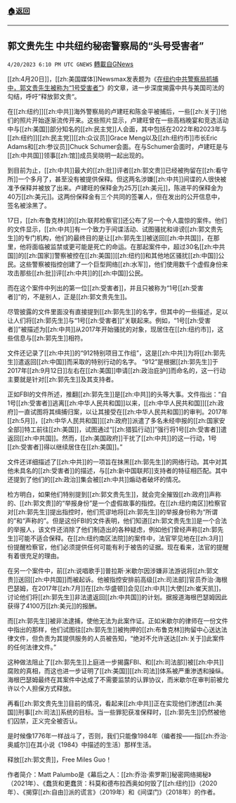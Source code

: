 ###  [:house:返回](README.md)
---


## 郭文贵先生 中共纽约秘密警察局的“头号受害者”
`4/20/2023 6:10 PM UTC GNEWS` [轉載自GNews](https://gnews.org/articles/1242614)

 [[zh:4月20日]]，[[zh:美国媒体]]Newsmax发表题为《[在纽约中共警察局抓捕中，郭文贵先生被称为“1号受害者”](https://www.newsmax.com/specials-readmore/freemilesguo-china-lawsuit/2023/04/20/id/1116914/)》的文章，进一步深度揭露中共与美国司法的勾结，呼吁”释放郭文贵“。

在[[zh:纽约]][[zh:中共]]海外警察局的卢建旺和陈金平被捕后，一些[[zh:关于]]他们的照片开始逐渐流传开来。这些照片显示，卢建旺曾在一些高档晚宴和竞选活动中与[[zh:美国]]部分知名的[[zh:民主党]]人会面，其中包括在2022年和2023年与[[zh:纽约]][[zh:民主党]][[zh:众议员]]Grace Meng以及[[zh:纽约市]]市长Eric Adams和[[zh:参议员]]Chuck Schumer会面。在与Schumer会面时，卢建旺是与[[zh:中共国]]领事[[zh:馆]]成员吴晓明一起出现的。

到目前为止，[[zh:中共]]最大的[[zh:批]]评者[[zh:郭文贵]]已经被拘留在[[zh:看守所]]一个多月了，甚至没有被提供保释。但这两名涉嫌[[zh:中共]]间谍的人很快被准予保释并被放了出来。卢建旺的保释金为25万[[zh:美元]]，陈进平的保释金为40万[[zh:美元]]。这两份保释金有三个共同的签署人，但在发出的公开信息中，签名被涂黑了。

17日，[[zh:布鲁克林]]的[[zh:联邦检察官]]还公布了另一个令人震惊的案件。他们的文件显示，[[zh:中共]]有一个致力于间谍活动、试图骚扰和诽谤[[zh:郭文贵先生]]的专门机构，他们的最终目的是让[[zh:郭先生]]被送回[[zh:中共国]]，在那里，他将面临被监禁或更可能是死亡的命运。在那起案件中，超过30名[[zh:中共国]]的[[zh:国家]]警察被控在[[zh:美国]][[zh:纽约]]和其他地区骚扰[[zh:中国]]公民。这些警察被指控创建了一个巨型网络[[zh:水军]]，他们使用数千个虚假身份来攻击那些[[zh:批]]评[[zh:中共]]的[[zh:中国]]公民。

而在这个案件中列出的第一位[[zh:受害者]]，并且只被称为“1号[[zh:受害者]]”的，不是别人，正是[[zh:郭文贵先生]]。

尽管披露的文件里面没有直接提到[[zh:郭先生]]的名字，但其中的一些描述，足以让人们将[[zh:郭先生]]与“1号[[zh:受害者]]”关联起来。例如，“1号[[zh:受害者]]”被描述为[[zh:中共]]从2017年开始骚扰的对象，现居住在[[zh:纽约市]]，这些信息与[[zh:郭先生]]相符。

文件还记录了[[zh:中共]]的“912特别项目工作组”，这是[[zh:中共]]为将[[zh:郭先生]]遣返回[[zh:中国]]而采取的特别行动的名字。 “912”是根据[[zh:郭先生]]于2017年[[zh:9月12日]]左右在[[zh:美国]]申请[[zh:政治庇护]]而命名的，这一行动主要就是针对[[zh:郭先生]]及其支持者。

正如FBI的文件所述，推翻[[zh:郭先生]]是[[zh:中共]]的头等大事。文件指出：“自1号[[zh:受害者]]逃离[[zh:中华人民共和国]]以来，[[zh:中华人民共和国]][[zh:政府]]一直试图将其缉捕归案，以让其接受在[[zh:中华人民共和国]]的审判。2017年[[zh:5月]]，[[zh:中华人民共和国]][[zh:政府]]派遣了多名未经申报的[[zh:国家安全部]]特工前往[[zh:美国]]，试图通过“[[zh:猎狐行动]]”强行将1号[[zh:受害者]]遣返回[[zh:中共国]]。然而，[[zh:美国政府]]干扰了[[zh:中共]]的这一行动，1号[[zh:受害者]]得以继续居住在[[zh:美国]]。”

文件还详细描述了[[zh:中共]]的一项旨在抹黑[[zh:郭先生]]的网络行动。其中对其他未具名的[[zh:受害者]]的描述，与[[zh:新中国联邦]]支持者的特征相匹配。其中还提到了他们的[[zh:政治]]集会被[[zh:中共]]煽动者破坏的情况。

检方明白，如果他们特别提到[[zh:郭文贵先生]]，就会完全摧毁[[zh:政府]]声称的、[[zh:郭文贵]]的“举报身份”是一个虚假故事的指控。在[[zh:纽约南区]]检察官对[[zh:郭先生]]提出指控时，他们荒谬地将[[zh:郭先生]]的举报身份称为“所谓的”和“声称的”。但是这份FBI的文件表明，他们知道[[zh:郭文贵先生]]是一个合法的举报人，该文件还消除了他们制造出的各种疑虑，例如他们曾经声称[[zh:郭先生]]可能不适合保释。在[[zh:纽约南区法院]]的案件中，法官罕见地在[[zh:3月]]份提醒检察官，他们必须提供任何可能有利于被告的证据。现在看来，法官的提醒有着很充足的理由。

在另一个案件中，前[[zh:说唱歌手]]普拉斯·米歇尔因涉嫌非法游说将[[zh:郭文贵]]送回[[zh:中共国]]而被起诉。他被指控安排前高级[[zh:司法部]]官员乔治·海根巴瑟姆，在2017年[[zh:7月]]在[[zh:华盛顿]]会见[[zh:中共]]大使[[zh:崔天凯]]，讨论他们将[[zh:郭先生]]非法遣返回[[zh:中共国]]的计划。据报道海根巴瑟姆因此获得了4100万[[zh:美元]]的报酬。

而[[zh:郭先生]]被非法逮捕，使他无法为此案作证。正如米歇尔的律师在一份文件中指出的那样，他们试图往[[zh:郭先生]]被拘押的[[zh:布鲁克林]]拘留中心送达法律文件，但负责为其提供服务的人员被告知，“绝对不允许送达[[zh:关于]]此案件的任何法律文件。”

这种做法阻止了[[zh:郭先生]]上庭进一步揭露FBI、和[[zh:司法部]]被[[zh:中共]]腐败的真相，而这也进一步证明了[[zh:美国]][[zh:司法]]体系被严重渗透和操纵。海根巴瑟姆最终在其案件中达成了不需要监禁的认罪协议，而米歇尔在审判前被允许以个人担保方式释放。

再看[[zh:郭文贵先生]]目前的情况，看起来[[zh:中共]]正在实现他们渗透[[zh:美国]]刑事[[zh:司法]]系统的目标。当一些罪犯获准保释时，[[zh:郭先生]]仍然被他们囚禁，正义完全被否认。

是时候像1776年一样战斗了，否则，我们只能像1984年（编者按——指[[zh:乔治·奥威尔]]在其小说《1984》中描述的生活）那样生活。

释放[[zh:郭文贵]]，Free Miles Guo！

作者简介：Matt Palumbo是《幕后之人：[[zh:乔治·索罗斯]]秘密网络揭秘》（2021年）、《蠢货和更蠢货：科莫和德布拉西奥如何毁了[[zh:纽约]]》（2020年）、《揭穿[[zh:自由]]派的谎言》（2019年）和《间谍门》（2018年）的作者。
